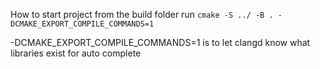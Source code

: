 How to start project
from the build folder run 
```cmake -S ../ -B . -DCMAKE_EXPORT_COMPILE_COMMANDS=1```

-DCMAKE_EXPORT_COMPILE_COMMANDS=1 is to let clangd know what libraries exist for auto complete
